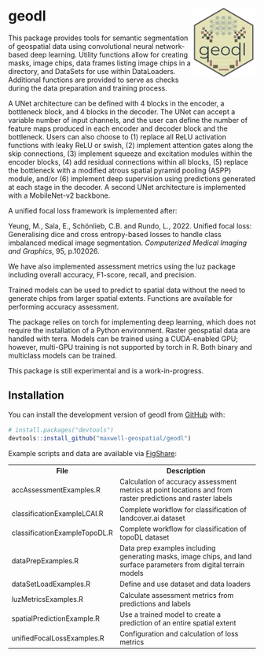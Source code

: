 
<!-- README.md is generated from README.Rmd. Please edit that file -->

# geodl <img src="geodlHex.png" align="right" width="132" />

<!-- badges: start -->
<!-- badges: end -->

This package provides tools for semantic segmentation of geospatial data using convolutional neural network-based deep learning. Utility functions allow for creating masks, image chips, data frames listing image chips in a directory, and DataSets for use within DataLoaders. Additional functions are provided to serve as checks during the data preparation and training process. 

A UNet architecture can be defined with 4 blocks in the encoder, a bottleneck block, and 4 blocks in the decoder. The UNet can accept a variable number of input channels, and the user can define the number of feature maps produced in each encoder and decoder block and the bottleneck. Users can also choose to (1) replace all ReLU activation functions with leaky ReLU or swish, (2) implement attention gates along the skip connections, (3) implement squeeze and excitation modules within the encoder blocks, (4) add residual connections within all blocks, (5) replace the bottleneck with a modified atrous spatial pyramid pooling (ASPP) module, and/or (6) implement deep supervision using predictions generated at each stage in the decoder. A second UNet architecture is implemented with a MobileNet-v2 backbone. 

A unified focal loss framework is implemented after:

Yeung, M., Sala, E., Schönlieb, C.B. and Rundo, L., 2022. Unified focal loss: Generalising dice and cross entropy-based losses to handle class imbalanced medical image segmentation. *Computerized Medical Imaging and Graphics*, 95, p.102026.

We have also implemented assessment metrics using the luz package including overall accuracy, F1-score, recall, and precision. 

Trained models can be used to predict to spatial data without the need to generate chips from larger spatial extents. Functions are available for performing accuracy assessment. 

The package relies on torch for implementing deep learning, which does not require the installation of a Python environment. Raster geospatial data are handled with terra. Models can be trained using a CUDA-enabled GPU; however, multi-GPU training is not supported by torch in R. Both binary and multiclass models can be trained. 

This package is still experimental and is a work-in-progress. 

## Installation

You can install the development version of geodl from
[GitHub](https://github.com/) with:

``` r
# install.packages("devtools")
devtools::install_github("maxwell-geospatial/geodl")
```
Example scripts and data are available via [FigShare](https://figshare.com/articles/dataset/geodl_example_data/23835165): 

<table>
  <tr>
    <th>File</th>
    <th>Description</th>
  </tr>
  <tr>
    <td>accAssessmentExamples.R</td>
    <td>
      Calculation of accuracy assessment metrics at point locations and from
      raster predictions and raster labels
    </td>
  </tr>
  <tr>
    <td>classificationExampleLCAI.R</td>
    <td>Complete workflow for classification of landcover.ai dataset</td>
  </tr>
  <tr>
    <td>classificationExampleTopoDL.R</td>
    <td>Complete workflow for classification of topoDL dataset</td>
  </tr>
  <tr>
    <td>dataPrepExamples.R</td>
    <td>
      Data prep examples including generating masks, image chips, and land
      surface parameters from digital terrain models
    </td>
  </tr>
  <tr>
    <td>dataSetLoadExamples.R</td>
    <td>Define and use dataset and data loaders</td>
  </tr>
  <tr>
    <td>luzMetricsExamples.R</td>
    <td>Calculate assessment metrics from predictions and labels</td>
  </tr>
  <tr>
    <td>spatialPredictionExample.R</td>
    <td>
      Use a trained model to create a prediction of an entire spatial extent
    </td>
  </tr>
  <tr>
    <td>unifiedFocalLossExamples.R</td>
    <td>Configuration and calculation of loss metrics</td>
  </tr>
</table>

